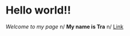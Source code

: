 # Hello world!!
*Welcome to my page* n/
**My name is Tra** n/
[Link](https://cs15lwi23anw.github.io/cse15l-lab-reports/more.md)
